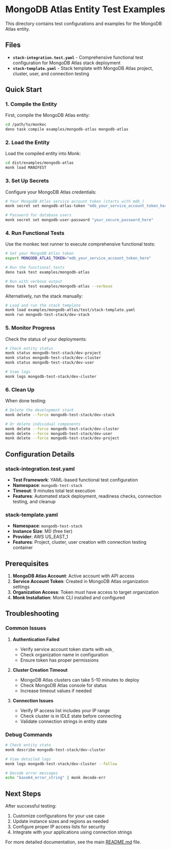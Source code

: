 # MongoDB Atlas Entity Test Examples

This directory contains test configurations and examples for the MongoDB Atlas entity.

## Files

- **`stack-integration.test.yaml`** - Comprehensive functional test configuration for MongoDB Atlas stack deployment
- **`stack-template.yaml`** - Stack template with MongoDB Atlas project, cluster, user, and connection testing

## Quick Start

### 1. Compile the Entity

First, compile the MongoDB Atlas entity:

```bash
cd /path/to/monkec
deno task compile examples/mongodb-atlas mongodb-atlas
```

### 2. Load the Entity

Load the compiled entity into Monk:

```bash
cd dist/examples/mongodb-atlas
monk load MANIFEST
```

### 3. Set Up Secrets

Configure your MongoDB Atlas credentials:

```bash
# Your MongoDB Atlas service account token (starts with mdb_)
monk secret set mongodb-atlas-token "mdb_your_service_account_token_here"

# Password for database users
monk secret set mongodb-user-password "your_secure_password_here"
```

### 4. Run Functional Tests

Use the monkec test runner to execute comprehensive functional tests:

```bash
# Set your MongoDB Atlas token
export MONGODB_ATLAS_TOKEN="mdb_your_service_account_token_here"

# Run the functional tests
deno task test examples/mongodb-atlas

# Run with verbose output
deno task test examples/mongodb-atlas --verbose
```

Alternatively, run the stack manually:

```bash
# Load and run the stack template
monk load examples/mongodb-atlas/test/stack-template.yaml
monk run mongodb-test-stack/dev-stack
```

### 5. Monitor Progress

Check the status of your deployments:

```bash
# Check entity status
monk status mongodb-test-stack/dev-project
monk status mongodb-test-stack/dev-cluster
monk status mongodb-test-stack/dev-user

# View logs
monk logs mongodb-test-stack/dev-cluster
```

### 6. Clean Up

When done testing:

```bash
# Delete the development stack
monk delete --force mongodb-test-stack/dev-stack

# Or delete individual components
monk delete --force mongodb-test-stack/dev-cluster
monk delete --force mongodb-test-stack/dev-user
monk delete --force mongodb-test-stack/dev-project
```

## Configuration Details

### stack-integration.test.yaml

- **Test Framework**: YAML-based functional test configuration
- **Namespace**: `mongodb-test-stack`
- **Timeout**: 9 minutes total test execution
- **Features**: Automated stack deployment, readiness checks, connection testing, and cleanup

### stack-template.yaml

- **Namespace**: `mongodb-test-stack`
- **Instance Size**: M0 (free tier)
- **Provider**: AWS US_EAST_1
- **Features**: Project, cluster, user creation with connection testing container

## Prerequisites

1. **MongoDB Atlas Account**: Active account with API access
2. **Service Account Token**: Created in MongoDB Atlas organization settings
3. **Organization Access**: Token must have access to target organization
4. **Monk Installation**: Monk CLI installed and configured

## Troubleshooting

### Common Issues

1. **Authentication Failed**
   - Verify service account token starts with `mdb_`
   - Check organization name in configuration
   - Ensure token has proper permissions

2. **Cluster Creation Timeout**
   - MongoDB Atlas clusters can take 5-10 minutes to deploy
   - Check MongoDB Atlas console for status
   - Increase timeout values if needed

3. **Connection Issues**
   - Verify IP access list includes your IP range
   - Check cluster is in IDLE state before connecting
   - Validate connection strings in entity state

### Debug Commands

```bash
# Check entity state
monk describe mongodb-test-stack/dev-cluster

# View detailed logs
monk logs mongodb-test-stack/dev-cluster --follow

# Decode error messages
echo "base64_error_string" | monk decode-err
```

## Next Steps

After successful testing:

1. Customize configurations for your use case
2. Update instance sizes and regions as needed
3. Configure proper IP access lists for security
4. Integrate with your applications using connection strings

For more detailed documentation, see the main [README.md](../README.md) file. 